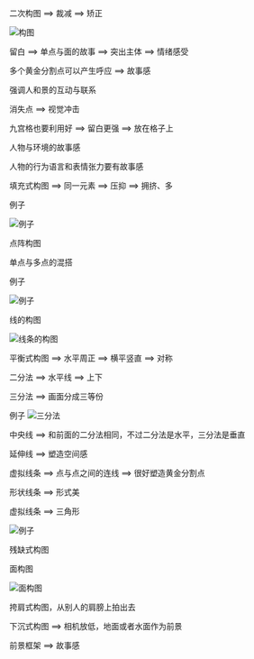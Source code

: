 二次构图 ==> 裁减 ==> 矫正

![构图](https://cdn.jsdelivr.net/gh/Vixcity/FigureBed/img/202202242027088.png)

留白 ==> 单点与面的故事 ==> 突出主体 ==> 情绪感受

多个黄金分割点可以产生呼应 ==> 故事感

强调人和景的互动与联系

消失点 ==> 视觉冲击

九宫格也要利用好 ==> 留白更强 ==> 放在格子上

人物与环境的故事感

人物的行为语言和表情张力要有故事感

填充式构图 ==> 同一元素 ==> 压抑 ==> 拥挤、多

例子

![例子](https://cdn.jsdelivr.net/gh/Vixcity/FigureBed/img/202202242028156.png)

点阵构图

单点与多点的混搭

例子

![例子](https://cdn.jsdelivr.net/gh/Vixcity/FigureBed/img/202202242030359.png)

线的构图

![线条的构图](https://cdn.jsdelivr.net/gh/Vixcity/FigureBed/img/202202242037173.png)

平衡式构图 ==> 水平周正 ==> 横平竖直 ==> 对称

二分法 ==> 水平线 ==> 上下

三分法 ==> 画面分成三等份

例子
![三分法](https://cdn.jsdelivr.net/gh/Vixcity/FigureBed/img/202202242043714.png)

中央线 ==> 和前面的二分法相同，不过二分法是水平，三分法是垂直

延伸线 ==> 塑造空间感

虚拟线条 ==> 点与点之间的连线 ==> 很好塑造黄金分割点

形状线条 ==> 形式美

虚拟线条 ==> 三角形

![例子](https://cdn.jsdelivr.net/gh/Vixcity/FigureBed/img/202202242101334.png)

残缺式构图

面构图

![面构图](https://cdn.jsdelivr.net/gh/Vixcity/FigureBed/img/202202242102555.png)

挎肩式构图，从别人的肩膀上拍出去

下沉式构图 ==> 相机放低，地面或者水面作为前景

前景框架 ==> 故事感